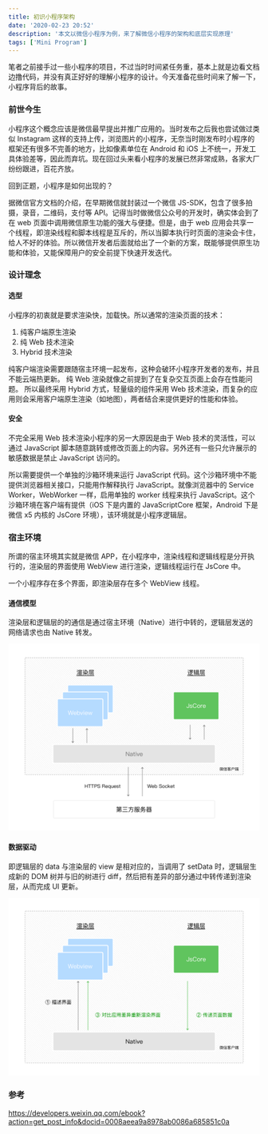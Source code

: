 ```yaml
---
title: 初识小程序架构
date: '2020-02-23 20:52'
description: '本文以微信小程序为例，来了解微信小程序的架构和底层实现原理'
tags: ['Mini Program']
---
```


笔者之前接手过一些小程序的项目，不过当时时间紧任务重，基本上就是边看文档边撸代码，并没有真正好好的理解小程序的设计。今天准备花些时间来了解一下，小程序背后的故事。

### 前世今生

小程序这个概念应该是微信最早提出并推广应用的。当时发布之后我也尝试做过类似 Instagram 这样的支持上传，浏览图片的小程序，无奈当时刚发布时小程序的框架还有很多不完善的地方，比如像素单位在 Android 和 iOS 上不统一，开发工具体验差等，因此而弃坑。现在回过头来看小程序的发展已然非常成熟，各家大厂纷纷跟进，百花齐放。

回到正题，小程序是如何出现的？

据微信官方文档的介绍，在早期微信就封装过一个微信 JS-SDK，包含了很多拍摄，录音，二维码，支付等 API。记得当时做微信公众号的开发时，确实体会到了在 web 页面中调用微信原生功能的强大与便捷。但是，由于 web 应用会共享一个线程，即渲染线程和脚本线程是互斥的，所以当脚本执行时页面的渲染会卡住，给人不好的体验。所以微信开发者后面就给出了一个新的方案，既能够提供原生功能和体验，又能保障用户的安全前提下快速开发迭代。

### 设计理念

#### 选型

小程序的初衷就是要求渲染快，加载快。所以通常的渲染页面的技术：

1. 纯客户端原生渲染
2. 纯 Web 技术渲染
3. Hybrid 技术渲染

纯客户端渲染需要跟随宿主环境一起发布，这种会破环小程序开发者的发布，并且不能云端热更新。
纯 Web 渲染就像之前提到了在复杂交互页面上会存在性能问题。
所以最终采用 Hybrid 方式，轻量级的组件采用 Web 技术渲染，而复杂的应用则会采用客户端原生渲染（如地图），两者结合来提供更好的性能和体验。

#### 安全

不完全采用 Web 技术渲染小程序的另一大原因是由于 Web 技术的灵活性，可以通过 JavaScript 脚本随意跳转或修改页面上的内容。另外还有一些只允许展示的敏感数据是禁止 JavaScript 访问的。

所以需要提供一个单独的沙箱环境来运行 JavaScript 代码。这个沙箱环境中不能提供浏览器相关接口，只能用作解释执行 JavaScript。就像浏览器中的 Service Worker，WebWorker 一样，启用单独的 worker 线程来执行 JavaScript。这个沙箱环境在客户端有提供（iOS 下是内置的 JavaScriptCore 框架，Android 下是微信 x5 内核的 JsCore 环境），该环境就是小程序逻辑层。

### 宿主环境

所谓的宿主环境其实就是微信 APP，在小程序中，渲染线程和逻辑线程是分开执行的，渲染层的界面使用 WebView 进行渲染，逻辑线程运行在 JsCore 中。

一个小程序存在多个界面，即渲染层存在多个 WebView 线程。

#### 通信模型

渲染层和逻辑层的的通信是通过宿主环境（Native）进行中转的，逻辑层发送的网络请求也由 Native 转发。

![communication](communication.png)

#### 数据驱动

即逻辑层的 data 与渲染层的 view 是相对应的，当调用了 setData 时，逻辑层生成新的 DOM 树并与旧的树进行 diff，然后把有差异的部分通过中转传递到渲染层，从而完成 UI 更新。

![render process](render-process.png)

### 参考

<https://developers.weixin.qq.com/ebook?action=get_post_info&docid=0008aeea9a8978ab0086a685851c0a>
